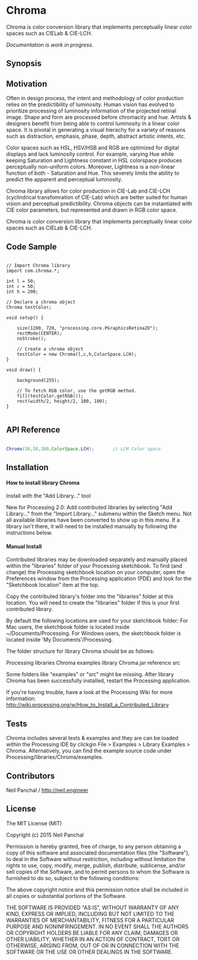 # Chroma
Chroma is color conversion library that implements perceptually linear color spaces such as CIELab &amp; CIE-LCH.

*Documentation is work in progress.*

## Synopsis

## Motivation

Often in design process, the intent and methodology of color production relies on the predictibility of luminosity. Human vision has evolved to prioritize processing of luminosity information of the projected retinal image. Shape and form are processed before chromacity and hue. Artists & designers benefit from being able to control luminosity in a linear color space. It is pivotal in generating a visual hierachy for a variety of reasons such as distraction, emphasis, phase, depth, abstract artistic intents, etc.

Color spaces such as HSL, HSV/HSB and RGB are optimized for digital displays and lack luminosity control. For example, varying Hue while keeping Saturation and Lightness constant in HSL colorspace produces perceptually non-uniform colors. Moreover, Lightness is a non-linear function of both - Saturation and Hue. This severely limits the ability to predict the apparent and perceptual luminosity.

Chroma library allows for color production in CIE-Lab and CIE-LCH (cyclindrical transfomration of CIE-Lab) which are better suited for human vision and perceptual predictibility. Chroma objects can be instantiated with CIE color parameters, but represented and drawn in RGB color space.


Chroma is color conversion library that implements perceptually linear color spaces such as CIELab & CIE-LCH.


## Code Sample

```processing

// Import Chroma library
import com.chroma.*;

int l = 50;
int c = 50;
int h = 200;

// Declare a chroma object
Chroma testColor;

void setup() {

    size(1280, 720, "processing.core.PGraphicsRetina2D");
    rectMode(CENTER);
    noStroke();

    // Create a chroma object
    testColor = new Chroma(l,c,h,ColorSpace.LCH);
}

void draw() {

    background(255);

    // To fetch RGB color, use the getRGB method.
    fill(testColor.getRGB());
    rect(width/2, height/2, 100, 100);
}


```

## API Reference

```java

Chroma(50,50,200,ColorSpace.LCH);		// LCH Color space

```



## Installation

#### How to install library Chroma


Install with the "Add Library..." tool

New for Processing 2.0: Add contributed libraries by selecting "Add Library..."
from the "Import Library..." submenu within the Sketch menu. Not all available
libraries have been converted to show up in this menu. If a library isn't there,
it will need to be installed manually by following the instructions below.


#### Manual Install

Contributed libraries may be downloaded separately and manually placed within
the "libraries" folder of your Processing sketchbook. To find (and change) the
Processing sketchbook location on your computer, open the Preferences window
from the Processing application (PDE) and look for the "Sketchbook location"
item at the top.

Copy the contributed library's folder into the "libraries" folder at this
location. You will need to create the "libraries" folder if this is your first
contributed library.

By default the following locations are used for your sketchbook folder:
For Mac users, the sketchbook folder is located inside ~/Documents/Processing.
For Windows users, the sketchbook folder is located inside
'My Documents'/Processing.

The folder structure for library Chroma should be as follows:

Processing
	libraries
		Chroma
			  examples
			  library
				    Chroma.jar
			  reference
			  src


Some folders like "examples" or "src" might be missing. After library
Chroma has been successfully installed, restart the Processing
application.


If you're having trouble, have a look at the Processing Wiki for more
information: http://wiki.processing.org/w/How_to_Install_a_Contributed_Library

## Tests

Chroma includes several tests & examples and they are can be loaded within the Processing IDE by clickgin File > Examples > Library Examples > Chroma. Alternatively, you can find the example source code under Processing/libraries/Chroma/examples.

## Contributors

Neil Panchal / http://neil.engineer

## License

The MIT License (MIT)

Copyright (c) 2015 Neil Panchal

Permission is hereby granted, free of charge, to any person obtaining a copy
of this software and associated documentation files (the "Software"), to deal
in the Software without restriction, including without limitation the rights
to use, copy, modify, merge, publish, distribute, sublicense, and/or sell
copies of the Software, and to permit persons to whom the Software is
furnished to do so, subject to the following conditions:

The above copyright notice and this permission notice shall be included in all
copies or substantial portions of the Software.

THE SOFTWARE IS PROVIDED "AS IS", WITHOUT WARRANTY OF ANY KIND, EXPRESS OR
IMPLIED, INCLUDING BUT NOT LIMITED TO THE WARRANTIES OF MERCHANTABILITY,
FITNESS FOR A PARTICULAR PURPOSE AND NONINFRINGEMENT. IN NO EVENT SHALL THE
AUTHORS OR COPYRIGHT HOLDERS BE LIABLE FOR ANY CLAIM, DAMAGES OR OTHER
LIABILITY, WHETHER IN AN ACTION OF CONTRACT, TORT OR OTHERWISE, ARISING FROM,
OUT OF OR IN CONNECTION WITH THE SOFTWARE OR THE USE OR OTHER DEALINGS IN THE
SOFTWARE.


